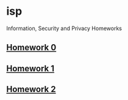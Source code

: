 # isp
Information, Security and Privacy Homeworks

## [Homework 0](./0/)

## [Homework 1](./1/)

## [Homework 2](./2/)
